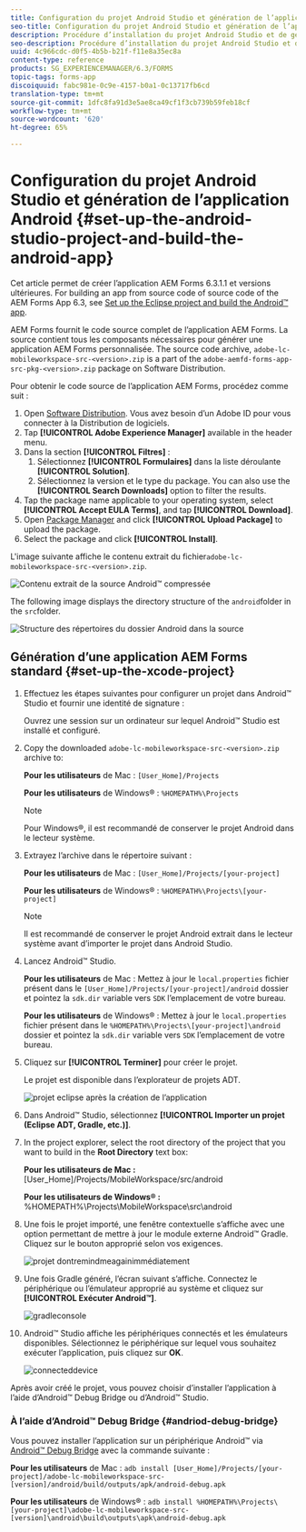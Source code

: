 ```yaml
---
title: Configuration du projet Android Studio et génération de l’application Android
seo-title: Configuration du projet Android Studio et génération de l’application Android
description: Procédure d’installation du projet Android Studio et de génération du programme d’installation pour l’application AEM Forms
seo-description: Procédure d’installation du projet Android Studio et de génération du programme d’installation pour l’application AEM Forms
uuid: 4c966cdc-d0f5-4b5b-b21f-f11e8a35ec8a
content-type: reference
products: SG_EXPERIENCEMANAGER/6.3/FORMS
topic-tags: forms-app
discoiquuid: fabc981e-0c9e-4157-b0a1-0c13717fb6cd
translation-type: tm+mt
source-git-commit: 1dfc8fa91d3e5ae8ca49cf1f3cb739b59feb18cf
workflow-type: tm+mt
source-wordcount: '620'
ht-degree: 65%

---
```



# Configuration du projet Android Studio et génération de l’application Android {#set-up-the-android-studio-project-and-build-the-android-app}

Cet article permet de créer l’application AEM Forms 6.3.1.1 et versions ultérieures. For building an app from source code of source code of the AEM Forms App 6.3, see [Set up the Eclipse project and build the Android™ app](/help/forms/using/setup-eclipse-project-build-installer.md).

AEM Forms fournit le code source complet de l’application AEM Forms. La source contient tous les composants nécessaires pour générer une application AEM Forms personnalisée. The source code archive, `adobe-lc-mobileworkspace-src-<version>.zip` is a part of the `adobe-aemfd-forms-app-src-pkg-<version>.zip` package on Software Distribution.

Pour obtenir le code source de l’application AEM Forms, procédez comme suit :

1. Open [Software Distribution](https://experience.adobe.com/fr/downloads). Vous avez besoin d’un Adobe ID pour vous connecter à la Distribution de logiciels.
1. Tap **[!UICONTROL Adobe Experience Manager]** available in the header menu.
1. Dans la section **[!UICONTROL Filtres]** :
   1. Sélectionnez **[!UICONTROL Formulaires]** dans la liste déroulante **[!UICONTROL Solution]**.
   2. Sélectionnez la version et le type du package. You can also use the **[!UICONTROL Search Downloads]** option to filter the results.
1. Tap the package name applicable to your operating system, select **[!UICONTROL Accept EULA Terms]**, and tap **[!UICONTROL Download]**.
1. Open [Package Manager](https://docs.adobe.com/content/help/fr-FR/experience-manager-65/administering/contentmanagement/package-manager.html)  and click **[!UICONTROL Upload Package]** to upload the package.
1. Select the package and click **[!UICONTROL Install]**.

L&#39;image suivante affiche le contenu extrait du fichier`adobe-lc-mobileworkspace-src-<version>.zip`.

![Contenu extrait de la source Android™ compressée](assets/mws-content-1.png)

The following image displays the directory structure of the `android`folder in the `src`folder.

![Structure des répertoires du dossier Android dans la source](assets/android-folder.png)

## Génération d’une application AEM Forms standard {#set-up-the-xcode-project}

1. Effectuez les étapes suivantes pour configurer un projet dans Android™ Studio et fournir une identité de signature :

   Ouvrez une session sur un ordinateur sur lequel Android™ Studio est installé et configuré.

1. Copy the downloaded `adobe-lc-mobileworkspace-src-<version>.zip` archive to:

   **Pour les utilisateurs** de Mac : `[User_Home]/Projects`

   **Pour les utilisateurs** de Windows® : `%HOMEPATH%\Projects`

   >[!NOTE]
   >
   >Pour Windows®, il est recommandé de conserver le projet Android dans le lecteur système.

1. Extrayez l’archive dans le répertoire suivant :

   **Pour les utilisateurs** de Mac : `[User_Home]/Projects/[your-project]`

   **Pour les utilisateurs** de Windows® : `%HOMEPATH%\Projects\[your-project]`

   >[!NOTE]
   >
   >Il est recommandé de conserver le projet Android extrait dans le lecteur système avant d’importer le projet dans Android Studio.

1. Lancez Android™ Studio.

   **Pour les utilisateurs** de Mac : Mettez à jour le `local.properties` fichier présent dans le `[User_Home]/Projects/[your-project]/android` dossier et pointez la `sdk.dir` variable vers `SDK` l’emplacement de votre bureau.

   **Pour les utilisateurs** de Windows® : Mettez à jour le `local.properties` fichier présent dans le `%HOMEPATH%\Projects\[your-project]\android` dossier et pointez la `sdk.dir` variable vers `SDK` l’emplacement de votre bureau.

1. Cliquez sur **[!UICONTROL Terminer]** pour créer le projet.

   Le projet est disponible dans l’explorateur de projets ADT.

   ![projet eclipse après la création de l’application](assets/eclipsebuildmws.png)

1. Dans Android™ Studio, sélectionnez **[!UICONTROL Importer un projet (Eclipse ADT, Gradle, etc.)]**.
1. In the project explorer, select the root directory of the project that you want to build in the **Root Directory** text box:

   **Pour les utilisateurs de Mac :** [User_Home]/Projects/MobileWorkspace/src/android

   **Pour les utilisateurs de Windows® :** %HOMEPATH%\Projects\MobileWorkspace\src\android

1. Une fois le projet importé, une fenêtre contextuelle s’affiche avec une option permettant de mettre à jour le module externe Android™ Gradle. Cliquez sur le bouton approprié selon vos exigences.

   ![projet dontremindmeagainimmédiatement](assets/dontremindmeagainforthisproject.png)

1. Une fois Gradle généré, l’écran suivant s’affiche. Connectez le périphérique ou l’émulateur approprié au système et cliquez sur **[!UICONTROL Exécuter Android™]**.

   ![gradleconsole](assets/gradleconsole.png)

1. Android™ Studio affiche les périphériques connectés et les émulateurs disponibles. Sélectionnez le périphérique sur lequel vous souhaitez exécuter l’application, puis cliquez sur **OK**.

   ![connecteddevice](assets/connecteddevice.png)

Après avoir créé le projet, vous pouvez choisir d’installer l’application à l’aide d’Android™ Debug Bridge ou d’Android™ Studio.

### À l’aide d’Android™ Debug Bridge {#andriod-debug-bridge}

Vous pouvez installer l’application sur un périphérique Android™ via [Android™ Debug Bridge](https://developer.android.com/tools/help/adb.html) avec la commande suivante :

**Pour les utilisateurs** de Mac : `adb install [User_Home]/Projects/[your-project]/adobe-lc-mobileworkspace-src-[version]/android/build/outputs/apk/android-debug.apk`

**Pour les utilisateurs** de Windows® : `adb install %HOMEPATH%\Projects\[your-project]\adobe-lc-mobileworkspace-src-[version]\android\build\outputs\apk\android-debug.apk`
